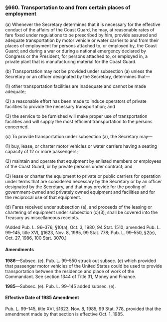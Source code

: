 ### §660. Transportation to and from certain places of employment ###

(a) Whenever the Secretary determines that it is necessary for the effective conduct of the affairs of the Coast Guard, he may, at reasonable rates of fare fixed under regulations to be prescribed by him, provide assured and adequate transportation by motor vehicle or water carrier to and from their places of employment for persons attached to, or employed by, the Coast Guard; and during a war or during a national emergency declared by Congress or the President, for persons attached to, or employed in, a private plant that is manufacturing material for the Coast Guard.

(b) Transportation may not be provided under subsection (a) unless the Secretary or an officer designated by the Secretary, determines that—

(1) other transportation facilities are inadequate and cannot be made adequate;

(2) a reasonable effort has been made to induce operators of private facilities to provide the necessary transportation; and

(3) the service to be furnished will make proper use of transportation facilities and will supply the most efficient transportation to the persons concerned.

(c) To provide transportation under subsection (a), the Secretary may—

(1) buy, lease, or charter motor vehicles or water carriers having a seating capacity of 12 or more passengers;

(2) maintain and operate that equipment by enlisted members or employees of the Coast Guard, or by private persons under contract; and

(3) lease or charter the equipment to private or public carriers for operation under terms that are considered necessary by the Secretary or by an officer designated by the Secretary, and that may provide for the pooling of government-owned and privately owned equipment and facilities and for the reciprocal use of that equipment.

(d) Fares received under subsection (a), and proceeds of the leasing or chartering of equipment under subsection (c)(3), shall be covered into the Treasury as miscellaneous receipts.

(Added Pub. L. 96–376, §10(a), Oct. 3, 1980, 94 Stat. 1510; amended Pub. L. 99–145, title XVI, §1623, Nov. 8, 1985, 99 Stat. 778; Pub. L. 99–550, §2(e), Oct. 27, 1986, 100 Stat. 3070.)

#### Amendments ####

**1986**—Subsec. (e). Pub. L. 99–550 struck out subsec. (e) which provided that passenger motor vehicles of the United States could be used to provide transportation between the residence and place of work of the Commandant. See section 1344 of Title 31, Money and Finance.

**1985**—Subsec. (e). Pub. L. 99–145 added subsec. (e).

#### Effective Date of 1985 Amendment ####

Pub. L. 99–145, title XVI, §1623, Nov. 8, 1985, 99 Stat. 778, provided that the amendment made by that section is effective Oct. 1, 1985.
